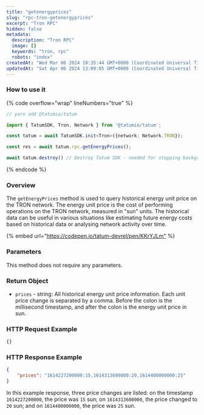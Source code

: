```yaml
---
title: "getenergyprices"
slug: "rpc-tron-getenergyprices"
excerpt: "Tron RPC"
hidden: false
metadata: 
  description: "Tron RPC"
  image: []
  keywords: "tron, rpc"
  robots: "index"
createdAt: "Wed Mar 06 2024 10:35:44 GMT+0000 (Coordinated Universal Time)"
updatedAt: "Sat Apr 06 2024 13:09:05 GMT+0000 (Coordinated Universal Time)"
---
```




### How to use it

{% code overflow="wrap" lineNumbers="true" %}

```typescript
// yarn add @tatumio/tatum

import { TatumSDK, Tron, Network } from '@tatumio/tatum';

const tatum = await TatumSDK.init<Tron>({network: Network.TRON});

const res = await tatum.rpc.getEnergyPrices();

await tatum.destroy() // Destroy Tatum SDK - needed for stopping background jobs
```

{% endcode %}

### Overview

The `getEnergyPrices` method is used to query historical energy unit price on the TRON network. The energy unit price is the cost of performing operations on the TRON network, measured in "sun" units. The historical data can be useful in various situations like estimating future energy costs based on historical data or analysing network activity over time.

{% embed url="<https://codepen.io/tatum-devrel/pen/KKrYJLm"> %}

### Parameters

This method does not require any parameters.

### Return Object

- `prices` - string: All historical energy unit price information. Each unit price change is separated by a comma. Before the colon is the millisecond timestamp, and after the colon is the energy unit price in sun.

### HTTP Request Example

```bash
{}
```

### HTTP Response Example

```json
{
    "prices": "1614227200000:15,1614313600000:20,1614400000000:25"
}
```

In this example response, three price changes are listed: on the timestamp `1614227200000`, the price was `15` sun; on `1614313600000`, the price changed to `20` sun; and on `1614400000000`, the price was `25` sun.
